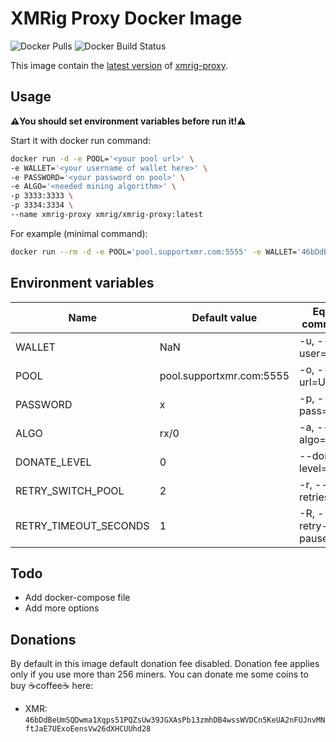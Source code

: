 # XMRig Proxy Docker Image

![Docker Pulls](https://img.shields.io/docker/pulls/molecul/xmrig-proxy) ![Docker Build Status](https://img.shields.io/docker/build/molecul/xmrig-proxy) 

This image contain the [latest version](https://github.com/xmrig/xmrig-proxy/releases/latest) of [xmrig-proxy](https://xmrig.com/proxy). 

## Usage

**⚠️You should set environment variables before run it!⚠️**

Start it with docker run command:

```sh
docker run -d -e POOL='<your pool url>' \ 
-e WALLET='<your username of wallet here>' \
-e PASSWORD='<your password on pool>' \
-e ALGO='<needed mining algorithm>' \
-p 3333:3333 \
-p 3334:3334 \
--name xmrig-proxy xmrig/xmrig-proxy:latest
```

For example (minimal command):

```sh
docker run --rm -d -e POOL='pool.supportxmr.com:5555' -e WALLET='46bDdBeUmSQDwma1Xqps51PQZsUw39JGXAsPb13zmhDB4wssWVDCn5KeUA2nFUJnvMNftJaE7UExoEensVw26dXHCUUhd28' -p 3333:3333 xmrig/xmrig-proxy:latest
```

## Environment variables

| Name | Default value | Equal command | Description |
| ------ | ------ | ------ | ------ |
| WALLET | NaN | -u, --user=USR | username for mining server / wallet
| POOL | pool.supportxmr.com:5555 | -o, --url=URL | URL of mining server
| PASSWORD | x | -p, --pass=PWD | password for mining server
| ALGO | rx/0 | -a, --algo=ALGO | mining algorithm https://xmrig.com/docs/algorithms
| DONATE_LEVEL | 0 | --donate-level=N | [donate](https://github.com/xmrig/xmrig-proxy#donations) level
| RETRY_SWITCH_POOL | 2 | -r, --retries=N | number of times to retry before switch to backup server
| RETRY_TIMEOUT_SECONDS | 1 | -R, --retry-pause=N | time to pause between retries

## Todo

- Add docker-compose file
- Add more options

## Donations

By default in this image default donation fee disabled. Donation fee applies only if you use more than 256 miners.
You can donate me some coins to buy ☕coffee☕ here:
* XMR: `46bDdBeUmSQDwma1Xqps51PQZsUw39JGXAsPb13zmhDB4wssWVDCn5KeUA2nFUJnvMNftJaE7UExoEensVw26dXHCUUhd28`
